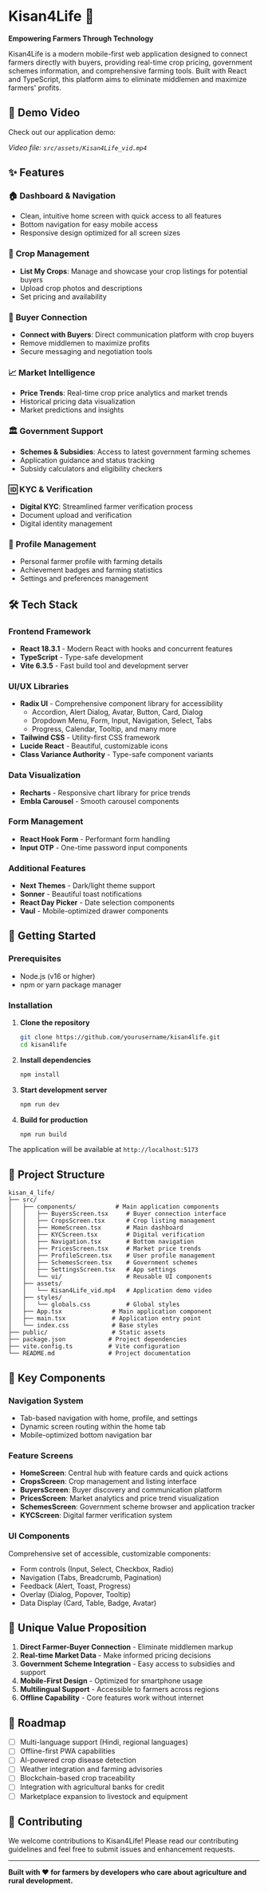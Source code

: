 ﻿# Kisan4Life 🌾

**Empowering Farmers Through Technology**

Kisan4Life is a modern mobile-first web application designed to connect farmers directly with buyers, providing real-time crop pricing, government schemes information, and comprehensive farming tools. Built with React and TypeScript, this platform aims to eliminate middlemen and maximize farmers' profits.

## 📱 Demo Video

Check out our application demo:

*Video file: `src/assets/Kisan4Life_vid.mp4`*

## ✨ Features

### 🏠 **Dashboard & Navigation**
- Clean, intuitive home screen with quick access to all features
- Bottom navigation for easy mobile access
- Responsive design optimized for all screen sizes

### 🌱 **Crop Management**
- **List My Crops**: Manage and showcase your crop listings for potential buyers
- Upload crop photos and descriptions
- Set pricing and availability

### 🤝 **Buyer Connection**
- **Connect with Buyers**: Direct communication platform with crop buyers
- Remove middlemen to maximize profits
- Secure messaging and negotiation tools

### 📈 **Market Intelligence**
- **Price Trends**: Real-time crop price analytics and market trends
- Historical pricing data visualization
- Market predictions and insights

### 🏛️ **Government Support**
- **Schemes & Subsidies**: Access to latest government farming schemes
- Application guidance and status tracking
- Subsidy calculators and eligibility checkers

### 🆔 **KYC & Verification**
- **Digital KYC**: Streamlined farmer verification process
- Document upload and verification
- Digital identity management

### 👤 **Profile Management**
- Personal farmer profile with farming details
- Achievement badges and farming statistics
- Settings and preferences management

## 🛠️ Tech Stack

### **Frontend Framework**
- **React 18.3.1** - Modern React with hooks and concurrent features
- **TypeScript** - Type-safe development
- **Vite 6.3.5** - Fast build tool and development server

### **UI/UX Libraries**
- **Radix UI** - Comprehensive component library for accessibility
  - Accordion, Alert Dialog, Avatar, Button, Card, Dialog
  - Dropdown Menu, Form, Input, Navigation, Select, Tabs
  - Progress, Calendar, Tooltip, and many more
- **Tailwind CSS** - Utility-first CSS framework
- **Lucide React** - Beautiful, customizable icons
- **Class Variance Authority** - Type-safe component variants

### **Data Visualization**
- **Recharts** - Responsive chart library for price trends
- **Embla Carousel** - Smooth carousel components

### **Form Management**
- **React Hook Form** - Performant form handling
- **Input OTP** - One-time password input components

### **Additional Features**
- **Next Themes** - Dark/light theme support
- **Sonner** - Beautiful toast notifications
- **React Day Picker** - Date selection components
- **Vaul** - Mobile-optimized drawer components

## 🚀 Getting Started

### Prerequisites
- Node.js (v16 or higher)
- npm or yarn package manager

### Installation

1. **Clone the repository**
   ```bash
   git clone https://github.com/yourusername/kisan4life.git
   cd kisan4life
   ```

2. **Install dependencies**
   ```bash
   npm install
   ```

3. **Start development server**
   ```bash
   npm run dev
   ```

4. **Build for production**
   ```bash
   npm run build
   ```

The application will be available at `http://localhost:5173`

## 📁 Project Structure

```
kisan_4_life/
├── src/
│   ├── components/           # Main application components
│   │   ├── BuyersScreen.tsx     # Buyer connection interface
│   │   ├── CropsScreen.tsx      # Crop listing management
│   │   ├── HomeScreen.tsx       # Main dashboard
│   │   ├── KYCScreen.tsx        # Digital verification
│   │   ├── Navigation.tsx       # Bottom navigation
│   │   ├── PricesScreen.tsx     # Market price trends
│   │   ├── ProfileScreen.tsx    # User profile management
│   │   ├── SchemesScreen.tsx    # Government schemes
│   │   ├── SettingsScreen.tsx   # App settings
│   │   └── ui/                  # Reusable UI components
│   ├── assets/
│   │   └── Kisan4Life_vid.mp4   # Application demo video
│   ├── styles/
│   │   └── globals.css          # Global styles
│   ├── App.tsx              # Main application component
│   ├── main.tsx             # Application entry point
│   └── index.css            # Base styles
├── public/                  # Static assets
├── package.json            # Project dependencies
├── vite.config.ts          # Vite configuration
└── README.md               # Project documentation
```

## 🎯 Key Components

### **Navigation System**
- Tab-based navigation with home, profile, and settings
- Dynamic screen routing within the home tab
- Mobile-optimized bottom navigation bar

### **Feature Screens**
- **HomeScreen**: Central hub with feature cards and quick actions
- **CropsScreen**: Crop management and listing interface
- **BuyersScreen**: Buyer discovery and communication platform
- **PricesScreen**: Market analytics and price trend visualization
- **SchemesScreen**: Government scheme browser and application tracker
- **KYCScreen**: Digital farmer verification system

### **UI Components**
Comprehensive set of accessible, customizable components:
- Form controls (Input, Select, Checkbox, Radio)
- Navigation (Tabs, Breadcrumb, Pagination)
- Feedback (Alert, Toast, Progress)
- Overlay (Dialog, Popover, Tooltip)
- Data Display (Card, Table, Badge, Avatar)

## 🌟 Unique Value Proposition

1. **Direct Farmer-Buyer Connection** - Eliminate middlemen markup
2. **Real-time Market Data** - Make informed pricing decisions
3. **Government Scheme Integration** - Easy access to subsidies and support
4. **Mobile-First Design** - Optimized for smartphone usage
5. **Multilingual Support** - Accessible to farmers across regions
6. **Offline Capability** - Core features work without internet

## 🔮 Roadmap

- [ ] Multi-language support (Hindi, regional languages)
- [ ] Offline-first PWA capabilities
- [ ] AI-powered crop disease detection
- [ ] Weather integration and farming advisories
- [ ] Blockchain-based crop traceability
- [ ] Integration with agricultural banks for credit
- [ ] Marketplace expansion to livestock and equipment

## 🤝 Contributing

We welcome contributions to Kisan4Life! Please read our contributing guidelines and feel free to submit issues and enhancement requests.

---

**Built with ❤️ for farmers by developers who care about agriculture and rural development.**

